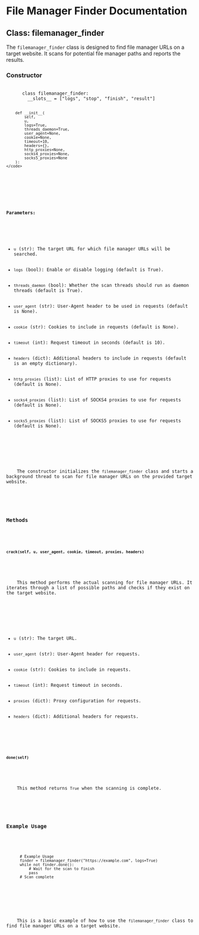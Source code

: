 <!DOCTYPE html>
<html>
<head>
  <title>File Manager Finder Documentation</title>
</head>
<body>
  <h1>File Manager Finder Documentation</h1>

  <h2>Class: filemanager_finder</h2>
  <p>
    The <code>filemanager_finder</code> class is designed to find file manager URLs on a target website. It scans for potential file manager paths and reports the results.
  </p>

  <h3>Constructor</h3>
  <pre>
    <code>
      class filemanager_finder:
        __slots__ = ["logs", "stop", "finish", "result"]

        def __init__(
            self,
            u,
            logs=True,
            threads_daemon=True,
            user_agent=None,
            cookie=None,
            timeout=10,
            headers={},
            http_proxies=None,
            socks4_proxies=None,
            socks5_proxies=None
        ):
    </code>
  </pre>

  <h4>Parameters:</h4>
  <ul>
    <li><code>u</code> (str): The target URL for which file manager URLs will be searched.</li>
    <li><code>logs</code> (bool): Enable or disable logging (default is True).</li>
    <li><code>threads_daemon</code> (bool): Whether the scan threads should run as daemon threads (default is True).</li>
    <li><code>user_agent</code> (str): User-Agent header to be used in requests (default is None).</li>
    <li><code>cookie</code> (str): Cookies to include in requests (default is None).</li>
    <li><code>timeout</code> (int): Request timeout in seconds (default is 10).</li>
    <li><code>headers</code> (dict): Additional headers to include in requests (default is an empty dictionary).</li>
    <li><code>http_proxies</code> (list): List of HTTP proxies to use for requests (default is None).</li>
    <li><code>socks4_proxies</code> (list): List of SOCKS4 proxies to use for requests (default is None).</li>
    <li><code>socks5_proxies</code> (list): List of SOCKS5 proxies to use for requests (default is None).</li>
  </ul>

  <p>
    The constructor initializes the <code>filemanager_finder</code> class and starts a background thread to scan for file manager URLs on the provided target website.
  </p>

  <h3>Methods</h3>

  <h4><code>crack(self, u, user_agent, cookie, timeout, proxies, headers)</code></h4>
  <p>
    This method performs the actual scanning for file manager URLs. It iterates through a list of possible paths and checks if they exist on the target website.
  </p>

  <ul>
    <li><code>u</code> (str): The target URL.</li>
    <li><code>user_agent</code> (str): User-Agent header for requests.</li>
    <li><code>cookie</code> (str): Cookies to include in requests.</li>
    <li><code>timeout</code> (int): Request timeout in seconds.</li>
    <li><code>proxies</code> (dict): Proxy configuration for requests.</li>
    <li><code>headers</code> (dict): Additional headers for requests.</li>
  </ul>

  <h4><code>done(self)</code></h4>
  <p>
    This method returns <code>True</code> when the scanning is complete.
  </p>

  <h3>Example Usage</h3>
  <pre>
    <code>
      # Example Usage
      finder = filemanager_finder("https://example.com", logs=True)
      while not finder.done():
          # Wait for the scan to finish
          pass
      # Scan complete
    </code>
  </pre>

  <p>
    This is a basic example of how to use the <code>filemanager_finder</code> class to find file manager URLs on a target website.
  </p>
</body>
</html>
